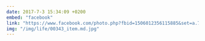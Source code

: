 ```yaml
---
date: 2017-7-3 15:34:09 +0200
embed: "facebook"
link: "https://www.facebook.com/photo.php?fbid=1506012356115885&set=a.701493279901134.1073741827.100001214048479&type=3&theater"
img: "/img/life/00343_item.md.jpg"
---
```

